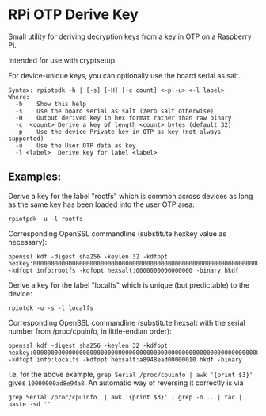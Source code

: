 # RPi OTP Derive Key

Small utility for deriving decryption keys from a key in OTP on a Raspberry Pi.

Intended for use with cryptsetup.

For device-unique keys, you can optionally use the board serial as salt.

```
Syntax: rpiotpdk -h | [-s] [-H] [-c count] <-p|-u> <-l label>
Where:
  -h    Show this help
  -s    Use the board serial as salt (zero salt otherwise)
  -H    Output derived key in hex format rather than raw binary
  -c  <count> Derive a key of length <count> bytes (default 32)
  -p    Use the device Private key in OTP as key (not always supported)
  -u    Use the User OTP data as key
  -l <label>  Derive key for label <label>
```

## Examples:

Derive a key for the label "rootfs" which is common across devices as long as
the same key has been loaded into the user OTP area:

```
rpiotpdk -u -l rootfs
```

Corresponding OpenSSL commandline (substitute hexkey value as necessary):

```
openssl kdf -digest sha256 -keylen 32 -kdfopt hexkey:0000000000000000000000000000000000000000000000000000000000000000 -kdfopt info:rootfs -kdfopt hexsalt:0000000000000000 -binary hkdf
```


Derive a key for the label "localfs" which is unique (but predictable) to the
device:

```
rpiotdk -u -s -l localfs
```

Corresponding OpenSSL commandline (substitute hexsalt with the serial number
from /proc/cpuinfo, in little-endian order):

```
openssl kdf -digest sha256 -keylen 32 -kdfopt hexkey:0000000000000000000000000000000000000000000000000000000000000000 -kdfopt info:localfs -kdfopt hexsalt:a8948ead00000010 hkdf -binary
```
I.e. for the above example, `grep Serial /proc/cpuinfo | awk '{print $3}'`
gives `10000000ad8e94a8`. An automatic way of reversing it correctly is via
```
grep Serial /proc/cpuinfo  | awk '{print $3}' | grep -o .. | tac | paste -sd ''
```
